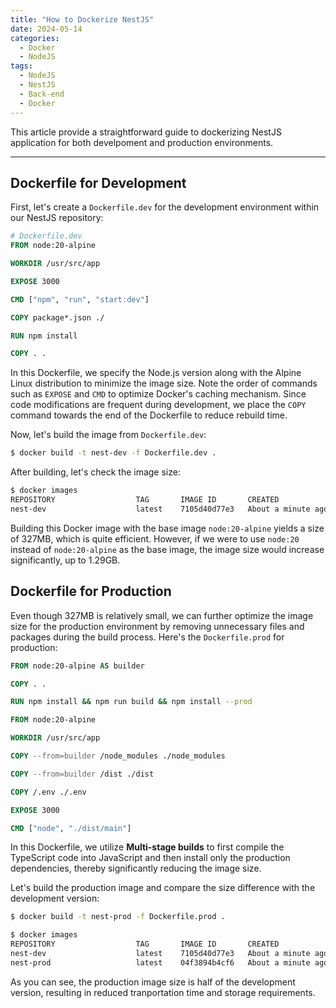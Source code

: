```yaml
---
title: "How to Dockerize NestJS"
date: 2024-05-14
categories:
  - Docker
  - NodeJS
tags:
  - NodeJS
  - NestJS
  - Back-end
  - Docker
---
```

This article provide a straightforward guide to dockerizing NestJS application for both develpoment and production environments.

---
## Dockerfile for Development
First, let's create a `Dockerfile.dev` for the development environment within our NestJS repository:
```Dockerfile
# Dockerfile.dev
FROM node:20-alpine

WORKDIR /usr/src/app

EXPOSE 3000

CMD ["npm", "run", "start:dev"]

COPY package*.json ./

RUN npm install

COPY . .
```
In this Dockerfile, we specify the Node.js version along with the Alpine Linux distribution to minimize the image size. Note the order of commands such as `EXPOSE` and `CMD` to optimize Docker's caching mechanism. Since code modifications are frequent during development, we place the `COPY` command towards the end of the Dockerfile to reduce rebuild time.

Now, let's build the image from `Dockerfile.dev`:
```bash
$ docker build -t nest-dev -f Dockerfile.dev .
```
After building, let's check the image size:
```bash
$ docker images
REPOSITORY                  TAG       IMAGE ID       CREATED              SIZE
nest-dev                    latest    7105d40d77e3   About a minute ago   327MB
```
Building this Docker image with the base image `node:20-alpine` yields a size of 327MB, which is quite efficient. However, if we were to use `node:20` instead of `node:20-alpine` as the base image, the image size would increase significantly, up to 1.29GB.

## Dockerfile for Production
Even though 327MB is relatively small, we can further optimize the image size for the production environment by removing unnecessary files and packages during the build process. Here's the `Dockerfile.prod` for production:
```Dockerfile
FROM node:20-alpine AS builder

COPY . .

RUN npm install && npm run build && npm install --prod

FROM node:20-alpine

WORKDIR /usr/src/app

COPY --from=builder /node_modules ./node_modules

COPY --from=builder /dist ./dist

COPY /.env ./.env

EXPOSE 3000

CMD ["node", "./dist/main"]
```
In this Dockerfile, we utilize **Multi-stage builds** to first compile the TypeScript code into JavaScript and then install only the production dependencies, thereby significantly reducing the image size.

Let's build the production image and compare the size difference with the development version:
```bash
$ docker build -t nest-prod -f Dockerfile.prod .

$ docker images
REPOSITORY                  TAG       IMAGE ID       CREATED              SIZE
nest-dev                    latest    7105d40d77e3   About a minute ago   327MB
nest-prod                   latest    04f3894b4cf6   About a minute ago   141MB
```
As you can see, the production image size is half of the development version, resulting in reduced tranportation time and storage requirements.
